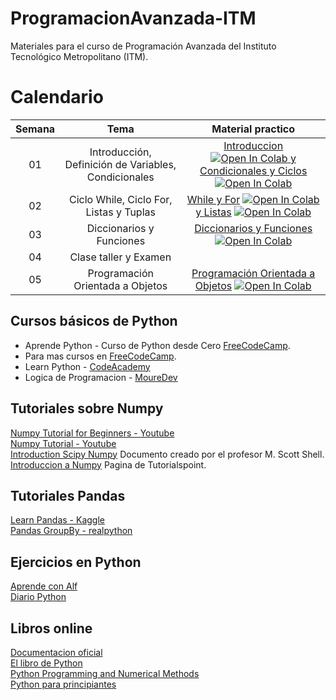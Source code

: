 # ProgramacionAvanzada-ITM
Materiales para el curso de Programación Avanzada del Instituto Tecnológico Metropolitano (ITM).

# Calendario
| Semana |                             Tema                              |                  Material practico |
| :-----------: | :--------------------------------------------------------------: |:----------------------------------------------------------------------------------------------------------------------------: | 
|      01       |  Introducción, Definición de Variables, Condicionales           |    [Introduccion](https://github.com/cgl-itm/ProgramacionAvanzada-ITM/blob/main/notebooks/01_IntroduccionPython.ipynb) <a target="_blank" href="https://colab.research.google.com/github/cgl-itm/ProgramacionAvanzada-ITM/blob/main/notebooks/01_IntroduccionPython.ipynb"> <img src="https://colab.research.google.com/assets/colab-badge.svg" alt="Open In Colab"/> y [Condicionales y Ciclos](https://github.com/cgl-itm/ProgramacionAvanzada-ITM/blob/main/notebooks/02_Condicionales_y_Ciclos.ipynb) <a target="_blank" href="https://colab.research.google.com/github/cgl-itm/ProgramacionAvanzada-ITM/blob/main/notebooks/02_Condicionales_y_Ciclos.ipynb"> <img src="https://colab.research.google.com/assets/colab-badge.svg" alt="Open In Colab"/> | 
|      02       |  Ciclo While, Ciclo For, Listas y Tuplas    | [While y For](https://github.com/cgl-itm/ProgramacionAvanzada-ITM/blob/main/notebooks/03_While_For.ipynb) <a target="_blank" href="https://colab.research.google.com/gist/cgl-itm/ProgramacionAvanzada-ITM/blob/main/notebooks/03_While_For.ipynb"> <img src="https://colab.research.google.com/assets/colab-badge.svg" alt="Open In Colab"/> y  [Listas](https://github.com/cgl-itm/ProgramacionAvanzada-ITM/blob/main/notebooks/04_Listas.ipynb) <a target="_blank" href="https://colab.research.google.com/github/cgl-itm/ProgramacionAvanzada-ITM/blob/main/notebooks/04_Listas.ipynb"> <img src="https://colab.research.google.com/assets/colab-badge.svg" alt="Open In Colab"/>  |
|      03       |  Diccionarios y Funciones   |   [Diccionarios y Funciones](https://github.com/cgl-itm/ProgramacionAvanzada-ITM/blob/main/notebooks/05_Diccionarios_funciones.ipynb) <a target="_blank" href="https://colab.research.google.com/github/cgl-itm/ProgramacionAvanzada-ITM/blob/main/notebooks/05_Diccionarios_funciones.ipynb"> <img src="https://colab.research.google.com/assets/colab-badge.svg" alt="Open In Colab"/>   | 
|      04       |  Clase taller y Examen   |      | 
|      05       |  Programación Orientada a Objetos   |  [Programación Orientada a Objetos](https://github.com/cgl-itm/ProgramacionAvanzada-ITM/blob/main/notebooks/06_OOP_ProgOrientadaObj.ipynb) <a target="_blank" href="https://colab.research.google.com/github/cgl-itm/ProgramacionAvanzada-ITM/blob/main/notebooks/06_OOP_ProgOrientadaObj.ipynb"> <img src="https://colab.research.google.com/assets/colab-badge.svg" alt="Open In Colab"/>  | 

## Cursos básicos de Python
* Aprende Python - Curso de Python desde Cero [FreeCodeCamp](https://www.youtube.com/watch?v=DLikpfc64cA).
* Para mas cursos en [FreeCodeCamp](https://www.freecodecamp.org/espanol/).
* Learn Python - [CodeAcademy](https://www.codecademy.com/learn/learn-python) 
* Logica de Programacion - [MoureDev](https://www.youtube.com/watch?v=TdITcVD64zI)

## Tutoriales sobre Numpy
[Numpy Tutorial for Beginners - Youtube](https://www.youtube.com/watch?v=QUT1VHiLmmI) <br>
[Numpy Tutorial - Youtube](https://www.youtube.com/watch?v=rN0TREj8G7U)  <br>
[Introduction Scipy Numpy](https://sites.engineering.ucsb.edu/~shell/che210d/numpy.pdf) Documento creado por el profesor M. Scott Shell. <br>
[Introduccion a Numpy](https://www.tutorialspoint.com/numpy/numpy_introduction.htm) Pagina de Tutorialspoint. <br>

## Tutoriales Pandas
[Learn Pandas - Kaggle](https://www.kaggle.com/learn/pandas)  <br>
[Pandas GroupBy - realpython](https://realpython.com/pandas-groupby/) <br>

## Ejercicios en Python
[Aprende con Alf](https://aprendeconalf.es/docencia/python/ejercicios/) <br>
[Diario Python](https://pythondiario.com/ejercicios-de-programacion-python) <br>

## Libros online
[Documentacion oficial](https://docs.python.org/3/contents.html) <br>
[El libro de Python](https://ellibrodepython.com/) <br>
[Python Programming and Numerical Methods](https://pythonnumericalmethods.berkeley.edu/notebooks/Index.html)<br>
[Python para principiantes](https://uniwebsidad.com/libros/python) 
